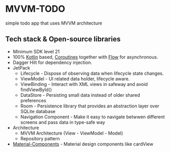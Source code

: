 # MVVM-TODO

simple todo app that uses MVVM architecture  

## Tech stack & Open-source libraries
- Minimum SDK level 21
- 100% [Kotlin](https://kotlinlang.org/) based, [Coroutines](https://github.com/Kotlin/kotlinx.coroutines) together with [Flow](https://developer.android.com/kotlin/flow) for asynchronous.
- Dagger Hilt for dependency injection.
- JetPack
  - Lifecycle - Dispose of observing data when lifecycle state changes.
  - ViewModel - UI related data holder, lifecycle aware.
  - ViewBinding - Interact with XML views in safeway and avoid findViewById() 
  - DataStore - Persisting small data instead of older shared preferences
  - Room - Persistence library that provides an abstraction layer over SQLite database
  - Navigation Component - Make it easy to navigate betwwen different screens and pass data in type-safe way
- Architecture
  - MVVM Architecture (View - ViewModel - Model)
  - Repository pattern
- [Material-Components](https://github.com/material-components/material-components-android) - Material design components like cardView
